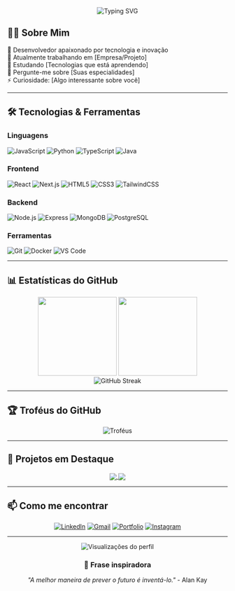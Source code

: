 <div align="center">
  <img src="https://readme-typing-svg.herokuapp.com?font=Fira+Code&pause=1000&color=2E9EF7&center=true&vCenter=true&width=435&lines=Olá!+👋+Eu+sou+[SEU+NOME];Desenvolvedor+Full+Stack;Bem-vindo+ao+meu+perfil!" alt="Typing SVG" />
</div>

## 👨‍💻 Sobre Mim

🎯 Desenvolvedor apaixonado por tecnologia e inovação  
💼 Atualmente trabalhando em [Empresa/Projeto]  
🌱 Estudando [Tecnologias que está aprendendo]  
💬 Pergunte-me sobre [Suas especialidades]  
⚡ Curiosidade: [Algo interessante sobre você]

---

## 🛠️ Tecnologias & Ferramentas

### Linguagens
![JavaScript](https://img.shields.io/badge/-JavaScript-F7DF1E?style=flat-square&logo=javascript&logoColor=black)
![Python](https://img.shields.io/badge/-Python-3776AB?style=flat-square&logo=python&logoColor=white)
![TypeScript](https://img.shields.io/badge/-TypeScript-3178C6?style=flat-square&logo=typescript&logoColor=white)
![Java](https://img.shields.io/badge/-Java-007396?style=flat-square&logo=java&logoColor=white)

### Frontend
![React](https://img.shields.io/badge/-React-61DAFB?style=flat-square&logo=react&logoColor=black)
![Next.js](https://img.shields.io/badge/-Next.js-000000?style=flat-square&logo=next.js&logoColor=white)
![HTML5](https://img.shields.io/badge/-HTML5-E34F26?style=flat-square&logo=html5&logoColor=white)
![CSS3](https://img.shields.io/badge/-CSS3-1572B6?style=flat-square&logo=css3&logoColor=white)
![TailwindCSS](https://img.shields.io/badge/-TailwindCSS-06B6D4?style=flat-square&logo=tailwind-css&logoColor=white)

### Backend
![Node.js](https://img.shields.io/badge/-Node.js-339933?style=flat-square&logo=node.js&logoColor=white)
![Express](https://img.shields.io/badge/-Express-000000?style=flat-square&logo=express&logoColor=white)
![MongoDB](https://img.shields.io/badge/-MongoDB-47A248?style=flat-square&logo=mongodb&logoColor=white)
![PostgreSQL](https://img.shields.io/badge/-PostgreSQL-4169E1?style=flat-square&logo=postgresql&logoColor=white)

### Ferramentas
![Git](https://img.shields.io/badge/-Git-F05032?style=flat-square&logo=git&logoColor=white)
![Docker](https://img.shields.io/badge/-Docker-2496ED?style=flat-square&logo=docker&logoColor=white)
![VS Code](https://img.shields.io/badge/-VS%20Code-007ACC?style=flat-square&logo=visual-studio-code&logoColor=white)

---

## 📊 Estatísticas do GitHub

<div align="center">
  <img height="180em" src="https://github-readme-stats.vercel.app/api?username=SEU_USUARIO&show_icons=true&theme=tokyonight&include_all_commits=true&count_private=true"/>
  <img height="180em" src="https://github-readme-stats.vercel.app/api/top-langs/?username=SEU_USUARIO&layout=compact&langs_count=8&theme=tokyonight"/>
</div>

<div align="center">
  <img src="https://github-readme-streak-stats.herokuapp.com/?user=SEU_USUARIO&theme=tokyonight" alt="GitHub Streak" />
</div>

---

## 🏆 Troféus do GitHub

<div align="center">
  <img src="https://github-profile-trophy.vercel.app/?username=SEU_USUARIO&theme=tokyonight&no-frame=true&row=1&column=6" alt="Troféus" />
</div>

---

## 📌 Projetos em Destaque

<div align="center">
  <a href="https://github.com/SEU_USUARIO/PROJETO_1">
    <img align="center" src="https://github-readme-stats.vercel.app/api/pin/?username=SEU_USUARIO&repo=PROJETO_1&theme=tokyonight" />
  </a>
  <a href="https://github.com/SEU_USUARIO/PROJETO_2">
    <img align="center" src="https://github-readme-stats.vercel.app/api/pin/?username=SEU_USUARIO&repo=PROJETO_2&theme=tokyonight" />
  </a>
</div>

---

## 📫 Como me encontrar

<div align="center">
  
[![LinkedIn](https://img.shields.io/badge/-LinkedIn-0A66C2?style=for-the-badge&logo=linkedin&logoColor=white)](https://linkedin.com/in/seu-perfil)
[![Gmail](https://img.shields.io/badge/-Gmail-EA4335?style=for-the-badge&logo=gmail&logoColor=white)](mailto:seu@email.com)
[![Portfolio](https://img.shields.io/badge/-Portfolio-000000?style=for-the-badge&logo=react&logoColor=white)](https://seuportfolio.com)
[![Instagram](https://img.shields.io/badge/-Instagram-E4405F?style=for-the-badge&logo=instagram&logoColor=white)](https://instagram.com/seuperfil)

</div>

---

<div align="center">
  <img src="https://komarev.com/ghpvc/?username=SEU_USUARIO&color=blueviolet&style=flat-square&label=Visitantes+do+Perfil" alt="Visualizações do perfil" />
</div>

<div align="center">
  
### 💭 Frase inspiradora
  
*"A melhor maneira de prever o futuro é inventá-lo."* - Alan Kay

</div>
